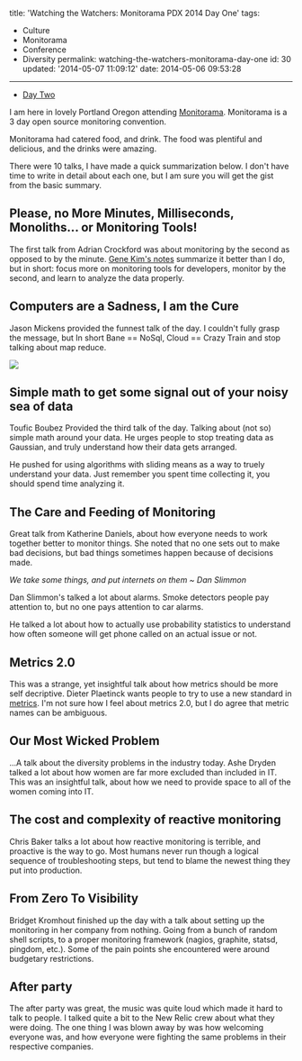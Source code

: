 title: 'Watching the Watchers: Monitorama PDX 2014 Day One'
tags:

  - Culture
  - Monitorama
  - Conference
  - Diversity
permalink: watching-the-watchers-monitorama-day-one
id: 30
updated: '2014-05-07 11:09:12'
date: 2014-05-06 09:53:28
---

* [Day Two](/watching-the-watchers-monitorama-pdx-2014-day-two/)

I am here in lovely Portland Oregon attending [Monitorama](http://monitorama.com/). Monitorama is a 3 day open source monitoring convention.

Monitorama had catered food, and drink. The food was plentiful and delicious, and the drinks were amazing.

There were 10 talks, I have made a quick summarization below. I don't have time to write in detail about each one, but I am sure you will get the gist from the basic summary.
<!-- more -->
## Please, no More Minutes, Milliseconds, Monoliths... or Monitoring Tools!

The first talk from Adrian Crockford was about monitoring by the second as opposed to by the minute. [Gene Kim's notes](http://www.williamhertling.com/2014/05/adrian-cockcroft-on-monitoring-cloud.html) summarize it better than I do, but in short: focus more on monitoring tools for developers, monitor by the second, and learn to analyze the data properly.

## Computers are a Sadness, I am the Cure

Jason Mickens provided the funnest talk of the day. I couldn't fully grasp the message, but In short Bane == NoSql, Cloud == Crazy Train and stop talking about map reduce.

![](/content/images/2014/May/Screenshot-2014-05-06-at-9-52-14-AM.png)

## Simple math to get some signal out of your noisy sea of data

Toufic Boubez Provided the third talk of the day. Talking about (not so) simple math around your data. He urges people to stop treating data as Gaussian, and truly understand how their data gets arranged.

He pushed for using algorithms with sliding means as a way to truely understand your data. Just remember you spent time collecting it, you should spend time analyzing it.

## The Care and Feeding of Monitoring

Great talk from Katherine Daniels, about how everyone needs to work together better to monitor things. She noted that no one sets out to make bad decisions, but bad things sometimes happen because of decisions made.


*We take some things, and put internets on them ~ Dan Slimmon*

Dan Slimmon's talked a lot about alarms. Smoke detectors people pay attention to, but no one pays attention to car alarms.

He talked a lot about how to actually use probability statistics to understand how often someone will get phone called on an actual issue or not.

## Metrics 2.0

This was a strange, yet insightful talk about how metrics should be more self decriptive. Dieter Plaetinck wants people to try to use a new standard in [metrics](http://metrics20.org). I'm not sure how I feel about metrics 2.0, but I do agree that metric names can be ambiguous.

## Our Most Wicked Problem

...A talk about the diversity problems in the industry today. Ashe Dryden talked a lot about how women are far more excluded than included in IT. This was an insightful talk, about how we need to provide space to all of the women coming into IT.

## The cost and complexity of reactive monitoring

Chris Baker talks a lot about how reactive monitoring is terrible, and proactive is the way to go. Most humans never run though a logical sequence of troubleshooting steps, but tend to blame the newest thing they put into production.

## From Zero To Visibility

Bridget Kromhout finished up the day with a talk about setting up the monitoring in her company from nothing. Going from a bunch of random shell scripts, to a proper monitoring framework (nagios, graphite, statsd, pingdom, etc.). Some of the pain points she encountered were around budgetary restrictions.


## After party

The after party was great, the music was quite loud which made it hard to talk to people. I talked quite a bit to the New Relic crew about what they were doing. The one thing I was blown away by was how welcoming everyone was, and how everyone were fighting the same problems in their respective companies.
